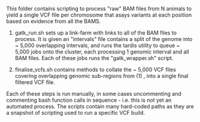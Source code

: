 This folder contains  scripting to process "raw"  BAM files from N animals 
to yield a single VCF file per chromosome that asays variants at each 
position based on evidence from all the BAMS.

1. gatk_run.sh sets up a link-farm with links to all of the BAM files to 
   process. It is given an "intervals" file contains a split of the 
   genome into ~ 5,000 overlapping intervals, and runs the tardis 
   utility to queue ~ 5,000 jobs onto the cluster, each processing
   1 genomic interval and all BAM files. Each of these jobs runs the 
   "gatk_wrapper.sh" script.

2. finalise_vcfs.sh contains methods to collate the ~ 5,000 VCF files
   covering overlapping genomic sub-regions from (1) , into a single 
   final filtered VCF file.

Each of these steps is run manually, in some cases uncommenting 
and commenting bash function calls in sequence - i.e. this is not 
yet an automated process. The scripts contain many hard-coded paths
as they are a snapshot of scripting used to run a specific VCF build.


